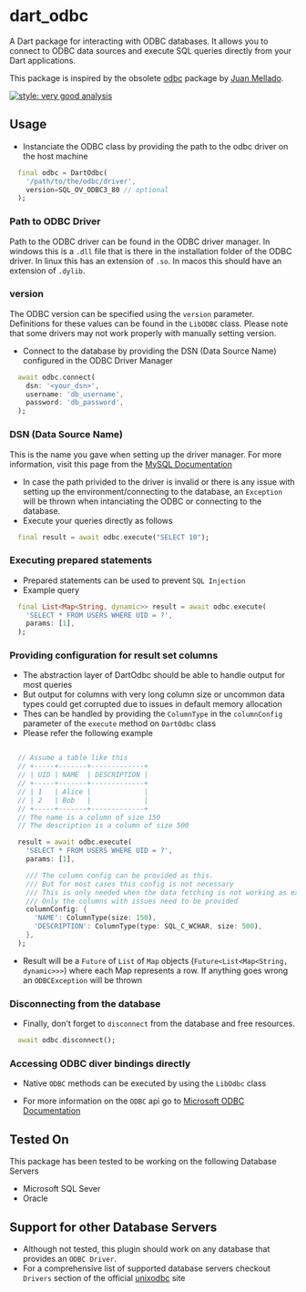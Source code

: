 # dart_odbc

A Dart package for interacting with ODBC databases. It allows you to connect to ODBC data sources and execute SQL queries directly from your Dart applications.

This package is inspired by the obsolete [odbc](https://pub.dev/packages/odbc) package by [Juan Mellado](https://github.com/jcmellado).

[![style: very good analysis](https://img.shields.io/badge/style-very_good_analysis-B22C89.svg)](https://pub.dev/packages/very_good_analysis)

## Usage

- Instanciate the ODBC class by providing the path to the odbc driver on the host machine

```dart
  final odbc = DartOdbc(
    '/path/to/the/odbc/driver',
    version=SQL_OV_ODBC3_80 // optional
  );
```

### Path to ODBC Driver

Path to the ODBC driver can be found in the ODBC driver manager.
In windows this is a `.dll` file that is there in the installation folder of the ODBC driver.
In linux this has an extension of `.so`.
In macos this should have an extension of `.dylib`.

### version

The ODBC version can be specified using the `version` parameter.
Definitions for these values can be found in the `LibODBC` class.
Please note that some drivers may not work properly with manually setting version.

- Connect to the database by providing the DSN (Data Source Name) configured in the ODBC Driver Manager

```dart
  await odbc.connect(
    dsn: '<your_dsn>',
    username: 'db_username',
    password: 'db_password',
  );
```

### DSN (Data Source Name)

This is the name you gave when setting up the driver manager.
For more information, visit this page from the [MySQL Documentation](https://dev.mysql.com/doc/connector-odbc/en/connector-odbc-driver-manager.html)

- In case the path privided to the driver is invalid or there is any issue with setting up the environment/connecting to the database, an `Exception` will be thrown when intanciating the ODBC or connecting to the database.
- Execute your queries directly as follows

```dart
  final result = await odbc.execute("SELECT 10");
```

### Executing prepared statements

- Prepared statements can be used to prevent `SQL Injection`
- Example query

```dart
  final List<Map<String, dynamic>> result = await odbc.execute(
    'SELECT * FROM USERS WHERE UID = ?',
    params: [1],
  );
```

### Providing configuration for result set columns

- The abstraction layer of DartOdbc should be able to handle output for most queries
- But output for columns with very long column size or uncommon data types could get corrupted due to issues in default memory allocation
- Thes can be handled by providing the `ColumnType` in the `columnConfig` parameter of the `execute` method on `DartOdbc` class
- Please refer the following example

```dart

  // Assume a table like this
  // +-----+-------+-------------+
  // | UID | NAME  | DESCRIPTION |
  // +-----+-------+-------------+
  // | 1   | Alice |             |
  // | 2   | Bob   |             |
  // +-----+-------+-------------+
  // The name is a column of size 150
  // The description is a column of size 500

  result = await odbc.execute(
    'SELECT * FROM USERS WHERE UID = ?',
    params: [1],

    /// The column config can be provided as this.
    /// But for most cases this config is not necessary
    /// This is only needed when the data fetching is not working as expected
    /// Only the columns with issues need to be provided
    columnConfig: {
      'NAME': ColumnType(size: 150),
      'DESCRIPTION': ColumnType(type: SQL_C_WCHAR, size: 500),
    },
  );

```

- Result will be a `Future` of `List` of `Map` objects (`Future<List<Map<String, dynamic>>>`) where each Map represents a row. If anything goes wrong an `ODBCException` will be thrown

### Disconnecting from the database

- Finally, don't forget to `disconnect` from the database and free resources. 

```dart
  await odbc.disconnect();
```

### Accessing ODBC diver bindings directly

- Native `ODBC` methods can be executed by using the `LibOdbc` class

- For more information on the `ODBC` api go to [Microsoft ODBC Documentation](https://learn.microsoft.com/en-us/sql/odbc/microsoft-open-database-connectivity-odbc?view=sql-server-ver16)

## Tested On

This package has been tested to be working on the following Database Servers

- Microsoft SQL Sever
- Oracle

## Support for other Database Servers

- Although not tested, this plugin should work on any database that provides an `ODBC Driver`.
- For a comprehensive list of supported database servers checkout `Drivers` section of the official [unixodbc](https://www.unixodbc.org/) site
